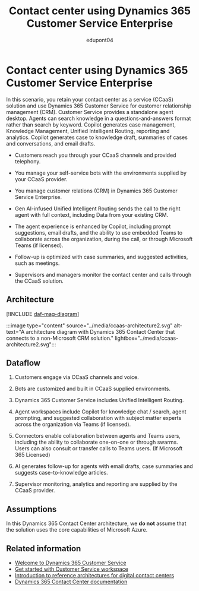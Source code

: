 ﻿---
title: Contact center using Dynamics 365 Customer Service Enterprise
description: Learn about reference architectures for contact centers with Dynamics 365 Customer Service Enterprise and a non-Microsoft contact center solution.
author: edupont04
ms.author: fredgraver
ms.topic: article
ms.date: 06/28/2024
---

# Contact center using Dynamics 365 Customer Service Enterprise

In this scenario, you retain your contact center as a service (CCaaS) solution and use Dynamics 365 Customer Service for customer relationship management (CRM). Customer Service provides a standalone agent desktop. Agents can search knowledge in a questions-and-answers format rather than search by keyword. Copilot generates case management, Knowledge Management, Unified Intelligent Routing, reporting and analytics. Copilot generates case to knowledge draft, summaries of cases and conversations, and email drafts.

- Customers reach you through your CCaaS channels and provided telephony.  

- You manage your self-service bots with the environments supplied by your CCaaS provider.  

- You manage customer relations (CRM) in Dynamics 365 Customer Service Enterprise.  

- Gen AI-infused Unified Intelligent Routing sends the call to the right agent with full context, including Data from your existing CRM.  

- The agent experience is enhanced by Copilot, including prompt suggestions, email drafts, and the ability to use embedded Teams to collaborate across the organization, during the call, or through Microsoft Teams (if licensed).

- Follow-up is optimized with case summaries, and suggested activities, such as meetings.  

- Supervisors and managers monitor the contact center and calls through the CCaaS solution.

## Architecture

[!INCLUDE [daf-mag-diagram](../includes/daf-mag-diagram.md)]

:::image type="content" source="../media/ccaas-architecture2.svg" alt-text="A architecture diagram with Dynamics 365 Contact Center that connects to a non-Microsoft CRM solution." lightbox="../media/ccaas-architecture2.svg":::

## Dataflow

1. Customers engage via CCaaS channels and voice.

2. Bots are customized and built in CCaaS supplied environments.

3. Dynamics 365 Customer Service includes Unified Intelligent Routing.

4. Agent workspaces include Copilot for knowledge chat / search, agent prompting, and suggested collaboration with subject matter experts across the organization via Teams (if licensed).

5. Connectors enable collaboration between agents and Teams users, including the ability to collaborate one-on-one or through swarms. Users can also consult or transfer calls to Teams users. (If Microsoft 365 Licensed)

6. AI generates follow-up for agents with email drafts, case summaries and suggests case-to-knowledge articles.

7. Supervisor monitoring, analytics and reporting are supplied by the CCaaS provider.

<!-- (To come: Components -->

## Assumptions

In this Dynamics 365 Contact Center architecture, we **do not** assume that the solution uses the core capabilities of Microsoft Azure.

## Related information

- [Welcome to Dynamics 365 Customer Service](/dynamics365/customer-service/implement/overview)  
- [Get started with Customer Service workspace](/dynamics365/customer-service/implement/csw-overview)  
- [Introduction to reference architectures for digital contact centers](contact-center-overview.md)  
- [Dynamics 365 Contact Center documentation](/dynamics365/contact-center/)  
